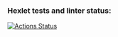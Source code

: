 ### Hexlet tests and linter status:
[![Actions Status](https://github.com/originalmalek/python-django-developer-project-52/actions/workflows/hexlet-check.yml/badge.svg)](https://github.com/originalmalek/python-django-developer-project-52/actions)
